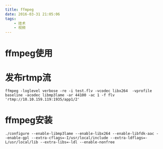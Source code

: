 ```yaml
---
title: ffmpeg
date: 2016-03-31 21:05:06
tags:
    - 技术
    - 视频
---
```


ffmpeg使用
===============================

# 发布rtmp流
```
ffmpeg -loglevel verbose -re -i test.flv -vcodec libx264  -vprofile baseline -acodec libmp3lame -ar 44100 -ac 1 -f flv 'rtmp://10.10.159.119:1935/app1/2'
```


# ffmpeg安装
```
./configure --enable-libmp3lame --enable-libx264 --enable-libfdk-aac --enable-gpl --extra-cflags=-I/usr/local/include --extra-ldflags=-L/usr/local/lib --extra-libs=-ldl --enable-nonfree
```
